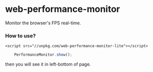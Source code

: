 # web-performance-monitor

Monitor the browser's FPS real-time.

### How to use?

`<script src="//unpkg.com/web-performance-monitor-lite"></script>`

```javascript 1.8
    PerformanceMonitor.show();
```

then you will see it in left-bottom of page.
